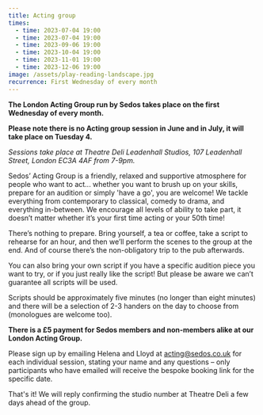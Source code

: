 ```yaml
---
title: Acting group
times:
  - time: 2023-07-04 19:00
  - time: 2023-07-04 19:00
  - time: 2023-09-06 19:00
  - time: 2023-10-04 19:00
  - time: 2023-11-01 19:00
  - time: 2023-12-06 19:00
image: /assets/play-reading-landscape.jpg
recurrence: First Wednesday of every month
---
```

**The London Acting Group run by Sedos takes place on the first Wednesday of every month.** 

**Please note there is no Acting group session in June and in July, it will take place on Tuesday 4.**

*Sessions take place at Theatre Deli Leadenhall Studios, 107 Leadenhall Street, London EC3A 4AF from 7-9pm.*

Sedos’ Acting Group is a friendly, relaxed and supportive atmosphere for people who want to act... whether you want to brush up on your skills, prepare for an audition or simply 'have a go', you are welcome! We tackle everything from contemporary to classical, comedy to drama, and everything in-between. We encourage all levels of ability to take part, it doesn’t matter whether it’s your first time acting or your 50th time! 

There’s nothing to prepare. Bring yourself, a tea or coffee, take a script to rehearse for an hour, and then we’ll perform the scenes to the group at the end. And of course there’s the non-obligatory trip to the pub afterwards. 

You can also bring your own script if you have a specific audition piece you want to try, or if you just really like the script! But please be aware we can’t guarantee all scripts will be used. 

Scripts should be approximately five minutes (no longer than eight minutes) and there will be a selection of 2-3 handers on the day to choose from (monologues are welcome too).

**There is a £5 payment for Sedos members and non-members alike at our London Acting Group.**

Please sign up by emailing Helena and Lloyd at [](mailto:[acting@sedos.co.uk](<>))[acting@sedos.co.uk](mailto:acting@sedos.co.uk) for each individual session, stating your name and any questions – only participants who have emailed will receive the bespoke booking link for the specific date.

That's it! We will reply confirming the studio number at Theatre Deli a few days ahead of the group.